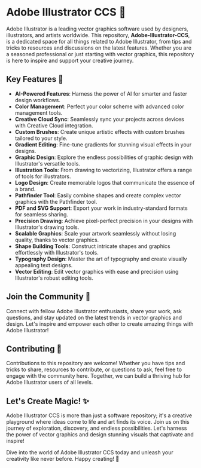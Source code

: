 # Adobe Illustrator CCS 🎨

Adobe Illustrator is a leading vector graphics software used by designers, illustrators, and artists worldwide. This repository, **Adobe-Illustrator-CCS**, is a dedicated space for all things related to Adobe Illustrator, from tips and tricks to resources and discussions on the latest features. Whether you are a seasoned professional or just starting with vector graphics, this repository is here to inspire and support your creative journey.

## Key Features 🔑
- **AI-Powered Features**: Harness the power of AI for smarter and faster design workflows.
- **Color Management**: Perfect your color scheme with advanced color management tools.
- **Creative Cloud Sync**: Seamlessly sync your projects across devices with Creative Cloud integration.
- **Custom Brushes**: Create unique artistic effects with custom brushes tailored to your style.
- **Gradient Editing**: Fine-tune gradients for stunning visual effects in your designs.
- **Graphic Design**: Explore the endless possibilities of graphic design with Illustrator's versatile tools.
- **Illustration Tools**: From drawing to vectorizing, Illustrator offers a range of tools for illustrators.
- **Logo Design**: Create memorable logos that communicate the essence of a brand.
- **Pathfinder Tool**: Easily combine shapes and create complex vector graphics with the Pathfinder tool.
- **PDF and SVG Support**: Export your work in industry-standard formats for seamless sharing.
- **Precision Drawing**: Achieve pixel-perfect precision in your designs with Illustrator's drawing tools.
- **Scalable Graphics**: Scale your artwork seamlessly without losing quality, thanks to vector graphics.
- **Shape Building Tools**: Construct intricate shapes and graphics effortlessly with Illustrator's tools.
- **Typography Design**: Master the art of typography and create visually appealing text designs.
- **Vector Editing**: Edit vector graphics with ease and precision using Illustrator's robust editing tools.


## Join the Community 🌟
Connect with fellow Adobe Illustrator enthusiasts, share your work, ask questions, and stay updated on the latest trends in vector graphics and design. Let's inspire and empower each other to create amazing things with Adobe Illustrator!

## Contributing 🌈
Contributions to this repository are welcome! Whether you have tips and tricks to share, resources to contribute, or questions to ask, feel free to engage with the community here. Together, we can build a thriving hub for Adobe Illustrator users of all levels.

## Let's Create Magic! ✨
Adobe Illustrator CCS is more than just a software repository; it's a creative playground where ideas come to life and art finds its voice. Join us on this journey of exploration, discovery, and endless possibilities. Let's harness the power of vector graphics and design stunning visuals that captivate and inspire!

Dive into the world of Adobe Illustrator CCS today and unleash your creativity like never before. Happy creating! 🎉